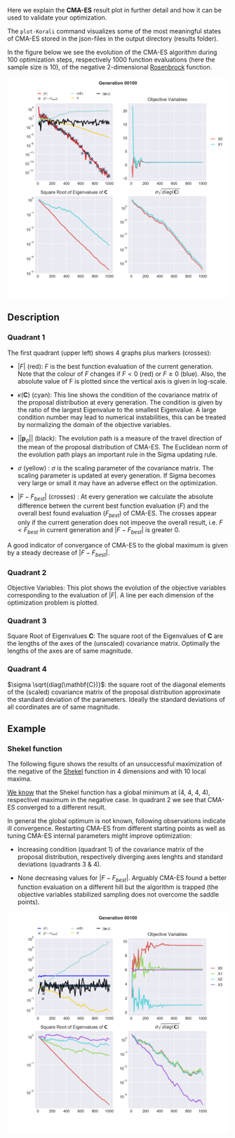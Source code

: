 
Here we explain the **CMA-ES** result plot in further detail and how it can be
used to validate your optimization.

The `plot-Korali` command visualizes some of the most meaningful states of CMA-ES
stored in the json-files in the output directory (results folder).

In the figure below we see the evolution of the CMA-ES algorithm during 100
optimization steps, respectively 1000 function evaluations (here the sample size
is 10), of the negative 2-dimensional [Rosenbrock](https://en.wikipedia.org/wiki/Rosenbrock_function) function.

![figure](optimizing_rosenbrock.png)

## Description

### Quadrant 1

The first quadrant (upper left) shows 4 graphs plus markers (crosses):

* $| F |$ (red): $F$ is the best function evaluation of the current generation.
      Note that the colour of $F$ changes if $F < 0$ (red) or $F \geq 0$ (blue).
      Also, the absolute value of F is plotted since the vertical axis is given
      in log-scale.

* $\kappa(\mathbf{C})$ (cyan): This line shows the condition of the covariance matrix
	  of the proposal distribution at every generation. The condition is given
	  by the ratio of the largest Eigenvalue to the smallest Eigenvalue. A
	  large condition number may lead to numerical instabilities, this can be
	  treated by normalizing the domain of the objective variables.

* $|| \mathbf{p}_{\sigma} ||$ (black):  The evolution path is a measure of the travel
      direction of the mean of the proposal distribution of CMA-ES. The
      Euclidean norm of the evolution path plays an important rule in the Sigma
      updating rule.

* $\sigma$ (yellow) : $\sigma$ is the scaling parameter of the covariance matrix.
      The scaling parameter is updated at every generation. If Sigma becomes
	  very large or small it may have an adverse effect on the optimization.

* $| F - F_{best}|$ (crosses) : At every generation we calculate the absolute
      difference betwen the current best function evaluation ($F$) and the overall
      best found evaluation ($F_{best}$) of CMA-ES. The crosses appear only if the
      current generation does not impeove the overall result, i.e. $F < F_{best}$
      in current generation and $| F - F_{best} |$ is greater 0.

A good indicator of convergance of CMA-ES to the global maximum is given by a steady decrease of $| F - F_{best} |$.


### Quadrant 2

Objective Variables: This plot shows the evolution of the objective variables corresponding to the
evaluation of $|F|$. A line per each dimension of the optimization problem is
plotted.



### Quadrant 3

Square Root of Eigenvalues $\mathbf{C}$: The square root of the Eigenvalues of $\mathbf{C}$ are the lengths of the axes of the
(unscaled) covariance matrix. Optimally the lengths of the axes are of same magnitude.



### Quadrant 4

$\sigma \sqrt{diag(\mathbf{C})}$: the square root of the diagonal elements of the (scaled) covariance matrix of
the proposal distribution approximate the standard deviation of the parameters.
Ideally the standard deviations of all coordinates are of same magnitude.



## Example

### Shekel function

The following figure shows the results of an unsuccessful maximization of the
negative of the [Shekel](https://en.wikipedia.org/wiki/Shekel_function) function in 4
dimensions and with 10 local maxima.

[We know](http://www-optima.amp.i.kyoto-u.ac.jp/member/student/hedar/Hedar_files/TestGO_files/Page2354.htm)
that the Shekel function has a global minimum at (4, 4, 4, 4),
respectivel maximum in the negative case.
In quadrant 2 we see that CMA-ES converged to a different result.

In general the global optimum is not known, following observations indicate
ill convergence. Restarting CMA-ES from different starting points as well as
tuning CMA-ES internal parameters might improve optimization:

* Increasing condition (quadrant 1) of the covariance matrix of the proposal
  distribution, respectively diverging axes lenghts and standard deviations
  (quadrants 3 & 4).

* None decreasing values for $| F - F_{best} |$. Arguably CMA-ES found a better
  function evaluation on a different hill but the algorithm is trapped (the
  objective variables stabilized sampling does not overcome the saddle points).

![figure](optimizing_shekel.png)
